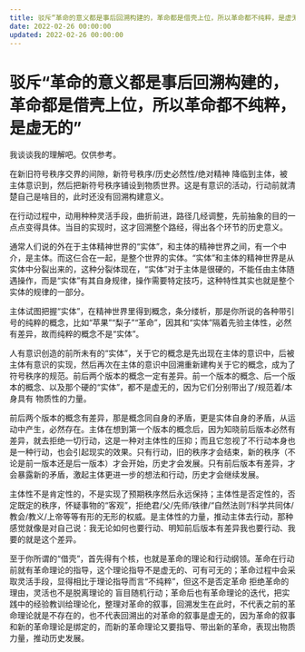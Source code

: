 ```yaml
---
title: 驳斥“革命的意义都是事后回溯构建的，革命都是借壳上位，所以革命都不纯粹，是虚无的”
date: 2022-02-26 00:00:00
updated: 2022-02-26 00:00:00
---
```


# 驳斥“革命的意义都是事后回溯构建的，革命都是借壳上位，所以革命都不纯粹，是虚无的”

我谈谈我的理解吧。仅供参考。

在新旧符号秩序交界的间隙，新符号秩序/历史必然性/绝对精神 降临到主体，被主体意识到，然后把新符号秩序铺设到物质世界。这是有意识的活动，行动前就清楚自己是啥目的，此时还没有回溯构建意义。

在行动过程中，动用种种灵活手段，曲折前进，路径几经调整，先前抽象的目的一点点变得具体。当目的实现时，这才回溯整个路经，得出各个环节的历史意义。

通常人们说的外在于主体精神世界的“实体”，和主体的精神世界之间，有一个中介，是主体。而这仨合在一起，是整个世界的实体。“实体”和主体的精神世界是从实体中分裂出来的，这种分裂体现在，“实体”对于主体是很硬的，不能任由主体随遇操作，而是“实体”有其自身规律，操作需要特定技巧，这种特性其实也就是整个实体的规律的一部分。

主体试图把握“实体”，在精神世界里得到概念，条分缕析，那是你所说的各种带引号的纯粹的概念，比如“苹果”“梨子”“革命”，因其和“实体”隔着先验主体性，必然有差异，故而纯粹的概念不是“实体”。

人有意识创造的前所未有的“实体”，关于它的概念是先出现在主体的意识中，后被主体有意识的实现，然后再次在主体的意识中回溯重新建构关于它的概念，成为了符号秩序的规范。前后两个版本的概念一定有差异。前一个版本的概念、后一个版本的概念、以及那个硬的“实体”，都不是虚无的，因为它们分别带出了/规范着/本身具有 物质性的力量。

前后两个版本的概念有差异，那是概念同自身的矛盾，更是实体自身的矛盾，从运动中产生，必然存在。主体在想到第一个版本的概念后，因为知晓前后版本必然有差异，就去拒绝一切行动，这是一种对主体性的压抑；而且它忽视了不行动本身也是一种行动，也会引起现实的效果。只有行动，旧的秩序才会结束，新的秩序（不论是前一版本还是后一版本）才会开始，历史才会发展。只有前后版本有差异，才会暴露新的矛盾，激起主体更进一步的想法和行动，历史才会继续发展。

主体性不是肯定性的，不是实现了预期秩序然后永远保持；主体性是否定性的，否定既定的秩序，怀疑事物的“客观”，拒绝君/父/先师/铁律/“自然法则”/科学共同体/教会/教义/上帝等等有形的无形的权威。是主体性的力量，推动主体去行动，那种感觉就像是对自己说：我无论如何也要行动、明知前后版本有差异我也要行动、我要的就是这个差异。

至于你所谓的“借壳”，首先得有个核，也就是革命的理论和行动纲领。革命在行动前就有革命理论的指导，这个理论指导不是虚无的、可有可无的；革命过程中会采取灵活手段，显得相比于理论指导而言“不纯粹”，但这不是否定革命 拒绝革命的理由，灵活也不是脱离理论的 盲目随机行动；革命后也有革命理论的迭代，把实践中的经验教训给理论化，整理对革命的叙事，回溯发生在此时，不代表之前的革命理论就是不存在的，也不代表回溯出的对革命的叙事是虚无的，因为革命的叙事和新的革命理论是绑定的，而新的革命理论又要指导、带出新的革命，表现出物质力量，推动历史发展。
